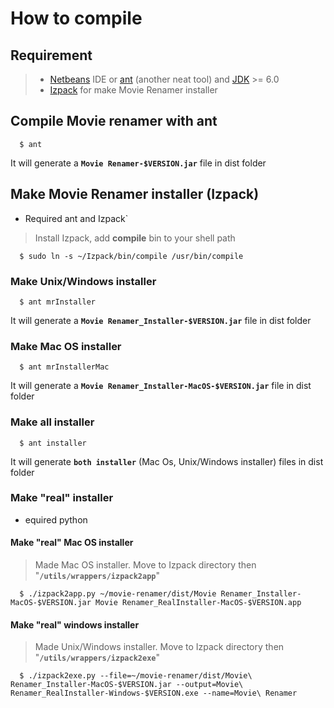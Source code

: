 # How to compile #
## Requirement ##

> - [Netbeans](http://netbeans.org/) IDE or [ant](http://ant.apache.org/) (another neat tool) and [JDK](http://openjdk.java.net/install/) >= 6.0<br />
> - [Izpack](http://izpack.org/) for make Movie Renamer installer

## Compile Movie renamer with ant ##
```
  $ ant
```

It will generate a **`Movie Renamer-$VERSION.jar`** file in dist folder
<br />
## Make Movie Renamer installer (Izpack) ##

  * Required ant and Izpack`

> Install Izpack, add **compile** bin to your shell path
```
  $ sudo ln -s ~/Izpack/bin/compile /usr/bin/compile
```

### Make Unix/Windows installer ###

```
  $ ant mrInstaller
```

It will generate a **`Movie Renamer_Installer-$VERSION.jar`** file in dist folder<br />

### Make Mac OS installer ###

```
  $ ant mrInstallerMac
```

It will generate a **`Movie Renamer_Installer-MacOS-$VERSION.jar`** file in dist folder<br />

### Make all installer ###

```
  $ ant installer
```

It will generate **`both installer`** (Mac Os, Unix/Windows installer) files in dist folder<br />

### Make "real" installer ###

  * equired python

#### Make "real" Mac OS installer ####

> Made Mac OS installer.
> Move to Izpack directory then "**`/utils/wrappers/izpack2app`**"

```
  $ ./izpack2app.py ~/movie-renamer/dist/Movie Renamer_Installer-MacOS-$VERSION.jar Movie Renamer_RealInstaller-MacOS-$VERSION.app
```

#### Make "real" windows installer ####
> Made Unix/Windows installer.
> Move to Izpack directory then "**`/utils/wrappers/izpack2exe`**"

```
  $ ./izpack2exe.py --file=~/movie-renamer/dist/Movie\ Renamer_Installer-MacOS-$VERSION.jar --output=Movie\ Renamer_RealInstaller-Windows-$VERSION.exe --name=Movie\ Renamer
```
